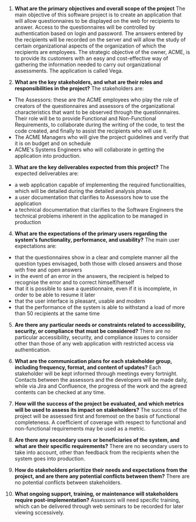 1. **What are the primary objectives and overall scope of the project**
The main objective of this software project is to create an application that will allow questionnaires to be displayed on the web for recipients to answer. Access to the questionnaires will be controlled by authentication based on login and password. The answers entered by the recipients will be recorded on the server and will allow the study of certain organizational aspects of the organization of which the recipients are employees. The strategic objective of the owner, ACME, is to provide its customers with an easy and cost-effective way of gathering the information needed to carry out organizational assessments. The application is called Vega.


2. **What are the key stakeholders, and what are their roles and responsibilities in the project?**
The stakeholders are:
* The Assessors: these are the ACME employees who play the role of creators of the questionnaires and assessors of the organizational characteristics that want to be observed through the questionnaires. Their role will be to provide Functional and Non-Functional Requirements, to collaborate during the writing of the code, to test the code created, and finally to assist the recipients who will use it.
* The ACME Managers who will give the project guidelines and verify that it is on budget and on schedule
* ACME's Systems Engineers who will collaborate in getting the application into production.

3. **What are the key deliverables expected from this project?**
The expected deliverables are:
- a web application capable of implementing the required functionalities, which will be detailed during the detailed analysis phase.
- a user documentation that clarifies to Assessors how to use the application
- a technical documentation that clarifies to the Software Engineers the technical problems inherent in the application to be managed in production

4. **What are the expectations of the primary users regarding the system's functionality, performance, and usability?**
The main user expectations are:
- that the questionnaires show in a clear and complete manner all the question types envisaged, both those with closed answers and those with free and open answers
- in the event of an error in the answers, the recipient is helped to recognise the error and to correct himself/herself
- that it is possible to save a questionnaire, even if it is incomplete, in order to be able to resume it later
- that the user interface is pleasant, usable and modern
- that the performance of the system is able to withstand a load of more than 50 recipients at the same time 

5. **Are there any particular needs or constraints related to accessibility, security, or compliance that must be considered?**
There are no particular accessibility, security, and compliance issues to consider other than those of any web application with restricted access via authentication.

6. **What are the communication plans for each stakeholder group, including frequency, format, and content of updates?**
Each stakeholder will be kept informed through meetings every fortnight. Contacts between the assessors and the developers will be made daily, while via Jira and Confluence, the progress of the work and the agreed contents can be checked at any time.


7. **How will the success of the project be evaluated, and which metrics will be used to assess its impact on stakeholders?**
The success of the project will be assessed first and foremost on the basis of functional completeness. A coefficient of coverage with respect to functional and non-functional requirements may be used as a metric.


8. **Are there any secondary users or beneficiaries of the system, and what are their specific requirements?**
There are no secondary users to take into account, other than feedback from the recipients when the system goes into production.

9. **How do stakeholders prioritize their needs and expectations from the project, and are there any potential conflicts between them?**
There are no potential conflicts between stakeholders.

10. **What ongoing support, training, or maintenance will stakeholders require post-implementation?**
Assessors will need specific training, which can be delivered through web seminars to be recorded for later viewing sccessively.
